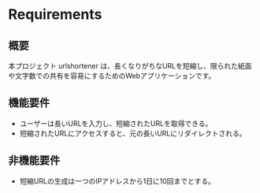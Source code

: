 # Requirements

## 概要

本プロジェクト urlshortener は、長くなりがちなURLを短縮し、限られた紙面や文字数での共有を容易にするためのWebアプリケーションです。

## 機能要件

- ユーザーは長いURLを入力し、短縮されたURLを取得できる。
- 短縮されたURLにアクセスすると、元の長いURLにリダイレクトされる。

## 非機能要件

- 短縮URLの生成は一つのIPアドレスから1日に10回までとする。

